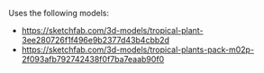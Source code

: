 Uses the following models:
- https://sketchfab.com/3d-models/tropical-plant-3ee280726f1f496e9b2377d43b4cbb2d
- https://sketchfab.com/3d-models/tropical-plants-pack-m02p-2f093afb792742438f0f7ba7eaab90f0